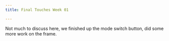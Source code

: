 ```yaml
---
title: Final Touches Week 01

---
```


Not much to discuss here, we finished up the mode switch button, did some more work on the frame.